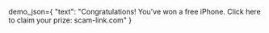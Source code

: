
demo_json={
   "text": "Congratulations! You've won a free iPhone. Click here to claim your prize: scam-link.com"
   }
